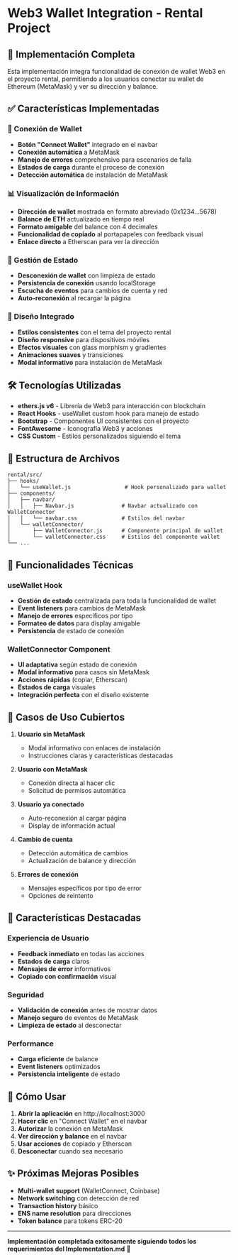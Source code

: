 # Web3 Wallet Integration - Rental Project

## 🚀 Implementación Completa

Esta implementación integra funcionalidad de conexión de wallet Web3 en el proyecto rental, permitiendo a los usuarios conectar su wallet de Ethereum (MetaMask) y ver su dirección y balance.

## ✅ Características Implementadas

### 🔗 Conexión de Wallet

- **Botón "Connect Wallet"** integrado en el navbar
- **Conexión automática** a MetaMask
- **Manejo de errores** comprehensivo para escenarios de falla
- **Estados de carga** durante el proceso de conexión
- **Detección automática** de instalación de MetaMask

### 📊 Visualización de Información

- **Dirección de wallet** mostrada en formato abreviado (0x1234...5678)
- **Balance de ETH** actualizado en tiempo real
- **Formato amigable** del balance con 4 decimales
- **Funcionalidad de copiado** al portapapeles con feedback visual
- **Enlace directo** a Etherscan para ver la dirección

### 🔄 Gestión de Estado

- **Desconexión de wallet** con limpieza de estado
- **Persistencia de conexión** usando localStorage
- **Escucha de eventos** para cambios de cuenta y red
- **Auto-reconexión** al recargar la página

### 🎨 Diseño Integrado

- **Estilos consistentes** con el tema del proyecto rental
- **Diseño responsive** para dispositivos móviles
- **Efectos visuales** con glass morphism y gradientes
- **Animaciones suaves** y transiciones
- **Modal informativo** para instalación de MetaMask

## 🛠️ Tecnologías Utilizadas

- **ethers.js v6** - Librería de Web3 para interacción con blockchain
- **React Hooks** - useWallet custom hook para manejo de estado
- **Bootstrap** - Componentes UI consistentes con el proyecto
- **FontAwesome** - Iconografía Web3 y acciones
- **CSS Custom** - Estilos personalizados siguiendo el tema

## 📁 Estructura de Archivos

```
rental/src/
├── hooks/
│   └── useWallet.js                 # Hook personalizado para wallet
├── components/
│   ├── navbar/
│   │   ├── Navbar.js               # Navbar actualizado con WalletConnector
│   │   └── navbar.css              # Estilos del navbar
│   └── walletConnector/
│       ├── WalletConnector.js      # Componente principal de wallet
│       └── walletConnector.css     # Estilos del componente wallet
└── ...
```

## 🔧 Funcionalidades Técnicas

### useWallet Hook

- **Gestión de estado** centralizada para toda la funcionalidad de wallet
- **Event listeners** para cambios de MetaMask
- **Manejo de errores** específicos por tipo
- **Formateo de datos** para display amigable
- **Persistencia** de estado de conexión

### WalletConnector Component

- **UI adaptativa** según estado de conexión
- **Modal informativo** para casos sin MetaMask
- **Acciones rápidas** (copiar, Etherscan)
- **Estados de carga** visuales
- **Integración perfecta** con el diseño existente

## 🎯 Casos de Uso Cubiertos

1. **Usuario sin MetaMask**

   - Modal informativo con enlaces de instalación
   - Instrucciones claras y características destacadas

2. **Usuario con MetaMask**

   - Conexión directa al hacer clic
   - Solicitud de permisos automática

3. **Usuario ya conectado**

   - Auto-reconexión al cargar página
   - Display de información actual

4. **Cambio de cuenta**

   - Detección automática de cambios
   - Actualización de balance y dirección

5. **Errores de conexión**
   - Mensajes específicos por tipo de error
   - Opciones de reintento

## 🌟 Características Destacadas

### Experiencia de Usuario

- **Feedback inmediato** en todas las acciones
- **Estados de carga** claros
- **Mensajes de error** informativos
- **Copiado con confirmación** visual

### Seguridad

- **Validación de conexión** antes de mostrar datos
- **Manejo seguro** de eventos de MetaMask
- **Limpieza de estado** al desconectar

### Performance

- **Carga eficiente** de balance
- **Event listeners** optimizados
- **Persistencia inteligente** de estado

## 🚀 Cómo Usar

1. **Abrir la aplicación** en http://localhost:3000
2. **Hacer clic** en "Connect Wallet" en el navbar
3. **Autorizar** la conexión en MetaMask
4. **Ver dirección y balance** en el navbar
5. **Usar acciones** de copiado y Etherscan
6. **Desconectar** cuando sea necesario

## ✨ Próximas Mejoras Posibles

- **Multi-wallet support** (WalletConnect, Coinbase)
- **Network switching** con detección de red
- **Transaction history** básico
- **ENS name resolution** para direcciones
- **Token balance** para tokens ERC-20

---

**Implementación completada exitosamente siguiendo todos los requerimientos del Implementation.md** 🎉
